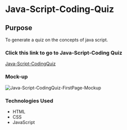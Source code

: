 # Java-Script-Coding-Quiz


## Purpose
To generate a quiz on the concepts of java script.

### Click this link to go to Java-Script-Coding Quiz
[Java-Script-CodingQuiz]( https://cynthiamohan.github.io/Java-Script-Coding-Quiz/)

### Mock-up
![Java-Script-CodingQuiz-FirstPage-Mockup](../assets/images/mock-upfirstpage.jpg)

### Technologies Used
* HTML
* CSS
* JavaScript
